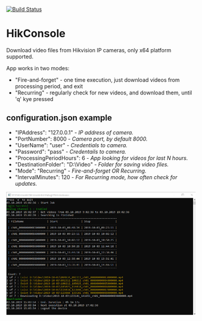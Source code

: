 [![Build Status](https://dev.azure.com/khmelovskyi/HikConsole/_apis/build/status/vov4uk.HikConsole?branchName=master)](https://dev.azure.com/khmelovskyi/HikConsole/_build/latest?definitionId=1&branchName=master)

# HikConsole
Download video files from Hikvision IP cameras, only x64 platform supported.

App works in two modes:
* "Fire-and-forget" - one time execution, just download videos from processing period, and exit 
* "Recurring" - regularly check for new videos, and download them, until 'q' kye pressed

## configuration.json example
  * "IPAddress": "127.0.0.1" - _IP address of camera._
  * "PortNumber": 8000 - _Camera port, by default 8000._
  * "UserName": "user" - _Credentials to camera._
  * "Password": "pass" - _Credentails to camera._
  * "ProcessingPeriodHours": 6 - _App looking for videos for last N hours._
  * "DestinationFolder": "D:\\Video" - _Folder for saving video files._
  * "Mode": "Recurring" - _Fire-and-forget OR Recurring._
  * "IntervalMinutes": 120 - _For Recurring mode, how often check for updates._

![Alt text](HikConsole.png?raw=true "Output example")
